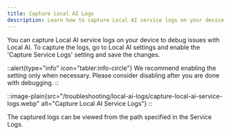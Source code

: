 ```yaml
---
title: Capture Local AI Logs
description: Learn how to capture Local AI service logs on your device
---
```


You can capture Local AI service logs on your device to debug issues with Local AI. To capture the logs, go to Local AI settings and enable the 'Capture Service Logs' setting and save the changes.

::alert{type="info" icon="tabler:info-circle"}
  We recommend enabling the setting only when necessary. Please consider disabling after you are done with debugging.
::

::image-plain{src="/troubleshooting/local-ai-logs/capture-local-ai-service-logs.webp" alt="Capture Local AI Service Logs"}
::

The captured logs can be viewed from the path specified in the Service Logs.
